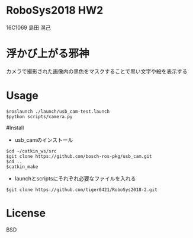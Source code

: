 # RoboSys2018 HW2
16C1069 島田 滉己

# 浮かび上がる邪神
カメラで撮影された画像内の黒色をマスクすることで黒い文字や絵を表示する

# Usage
```
$roslaunch ./launch/usb_cam-test.launch
$python scripts/camera.py
```

#Install
* usb_camのインストール
```
$cd ~/catkin_ws/src
$git clone https://github.com/bosch-ros-pkg/usb_cam.git
$cd ..
$catkin_make
```

* launchとscriptsにそれぞれ必要なファイルを入れる
```
$git clone https://github.com/tiger0421/RoboSys2018-2.git
```

# License
BSD
